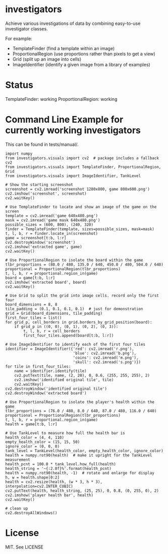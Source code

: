 investigators
========

Achieve various investigations of data by combining easy-to-use
investigator classes.

For example:

- TemplateFinder (find a template within an image)
- ProportionalRegion (use proportions rather than pixels to get a view)
- Grid (split up an image into cells)
- ImageIdentifier (identify a given image from a library of examples)


Status
======

TemplateFinder: working
ProportionalRegion: working


Command Line Example for currently working investigators
================

This can be found in tests/manual/.

    import numpy
    from investigators.visuals import cv2  # package includes a fallback cv2
    from investigators.visuals import TemplateFinder, ProportionalRegion, Grid
    from investigators.visuals import ImageIdentifier, TankLevel

    # Show the starting screenshot
    screenshot = cv2.imread('screenshot 1280x800, game 800x600.png')
    cv2.imshow('screenshot', screenshot)
    cv2.waitKey()

    # Use TemplateFinder to locate and show an image of the game on the screen
    template = cv2.imread('game 640x480.png')
    mask = cv2.imread('game mask 640x480.png')
    possible_sizes = (600, 800), (240, 320)
    finder = TemplateFinder(template, sizes=possible_sizes, mask=mask)
    t, l, b, r = finder.locate_in(screenshot)
    game = screenshot[t:b, l:r]
    cv2.destroyWindow('screenshot')
    cv2.imshow('extracted game', game)
    cv2.waitKey()

    # Use ProportionalRegion to isolate the board within the game
    tlbr_proportions = (80.0 / 480, 135.0 / 640, 450.0 / 480, 504.0 / 640)
    proportional = ProportionalRegion(tlbr_proportions)
    t, l, b, r = proportional.region_in(game)
    board = game[t:b, l:r]
    cv2.imshow('extracted board', board)
    cv2.waitKey()

    # Use Grid to split the grid into image cells. record only the first four
    board_dimensions = 8, 8
    tile_padding = (0.1, 0.1, 0.1, 0.1)  # just for demonstration
    grid = Grid(board_dimensions, tile_padding)
    first_four_tiles = list()
    for grid_p, cell_borders in grid.borders_by_grid_position(board):
        if grid_p in ((0, 0), (0, 1), (0, 2), (0, 3)):
            t, l, b, r = cell_borders
            first_four_tiles.append(board[t:b, l:r])

    # Use ImageIdentifier to identify each of the first four tiles
    identifier = ImageIdentifier({'red': cv2.imread('r.png'),
                                  'blue': cv2.imread('b.png'),
                                  'coins': cv2.imread('m.png'),
                                  'skull': cv2.imread('s.png')})
    for tile in first_four_tiles:
        name = identifier.identify(tile)
        cv2.putText(tile, name, (2, 20), 0, 0.6, (255, 255, 255), 2)
        cv2.imshow('identified original tile', tile)
        cv2.waitKey()
    cv2.destroyWindow('identified original tile')
    cv2.destroyWindow('extracted board')

    # Use ProportionalRegion to isolate the player's health within the game
    tlbr_proportions = (76.0 / 480, 8.0 / 640, 87.0 / 480, 116.0 / 640)
    proportional = ProportionalRegion(tlbr_proportions)
    t, l, b, r = proportional.region_in(game)
    health = game[t:b, l:r]

    # Use TankLevel to measure how full the health bar is
    health_color = (4, 4, 110)
    empty_health_color = (15, 15, 50)
    ignore_color = (0, 0, 0)
    tank_level = TankLevel(health_color, empty_health_color, ignore_color)
    health = numpy.rot90(health)  # make it upright for the TankLevel measurement
    health_pcnt = 100.0 * tank_level.how_full(health)
    health_string = '~{:2.0f}%'.format(health_pcnt)
    health = numpy.rot90(health, -1)  # rotate and enlarge for display
    h, w = health.shape[0:2]
    health = cv2.resize(health, (w * 3, h * 3), interpolation=cv2.INTER_CUBIC)
    cv2.putText(health, health_string, (25, 25), 0, 0.8, (0, 255, 0), 2)
    cv2.imshow('player health bar', health)
    cv2.waitKey()

    # clean up
    cv2.destroyAllWindows()


License
=======
MIT. See LICENSE
